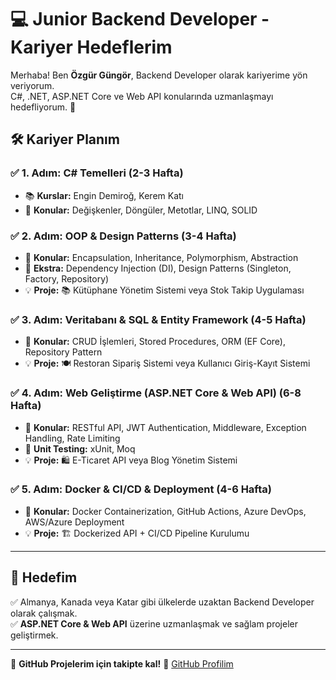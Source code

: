# 💻 Junior Backend Developer - Kariyer Hedeflerim

Merhaba! Ben **Özgür Güngör**, Backend Developer olarak kariyerime yön veriyorum.  
C#, .NET, ASP.NET Core ve Web API konularında uzmanlaşmayı hedefliyorum. 🚀  

## 🛠 Kariyer Planım

### ✅ 1. Adım: C# Temelleri (2-3 Hafta)
- 📚 **Kurslar:** Engin Demiroğ, Kerem Katı  
- 🔹 **Konular:** Değişkenler, Döngüler, Metotlar, LINQ, SOLID  

### ✅ 2. Adım: OOP & Design Patterns (3-4 Hafta)
- 🔹 **Konular:** Encapsulation, Inheritance, Polymorphism, Abstraction  
- 🎯 **Ekstra:** Dependency Injection (DI), Design Patterns (Singleton, Factory, Repository)  
- 💡 **Proje:** 📚 Kütüphane Yönetim Sistemi veya Stok Takip Uygulaması  

### ✅ 3. Adım: Veritabanı & SQL & Entity Framework (4-5 Hafta)
- 🔹 **Konular:** CRUD İşlemleri, Stored Procedures, ORM (EF Core), Repository Pattern  
- 💡 **Proje:** 🍽 Restoran Sipariş Sistemi veya Kullanıcı Giriş-Kayıt Sistemi  

### ✅ 4. Adım: Web Geliştirme (ASP.NET Core & Web API) (6-8 Hafta)
- 🔹 **Konular:** RESTful API, JWT Authentication, Middleware, Exception Handling, Rate Limiting  
- 🔹 **Unit Testing:** xUnit, Moq  
- 💡 **Proje:** 🛍 E-Ticaret API veya Blog Yönetim Sistemi  

### ✅ 5. Adım: Docker & CI/CD & Deployment (4-6 Hafta)
- 🔹 **Konular:** Docker Containerization, GitHub Actions, Azure DevOps, AWS/Azure Deployment  
- 💡 **Proje:** 🏗 Dockerized API + CI/CD Pipeline Kurulumu  

---

## 🚀 Hedefim  
✅ Almanya, Kanada veya Katar gibi ülkelerde uzaktan Backend Developer olarak çalışmak.  
✅ **ASP.NET Core & Web API** üzerine uzmanlaşmak ve sağlam projeler geliştirmek.  

---

📌 **GitHub Projelerim için takipte kal!** 🔗 [GitHub Profilim](https://github.com/ozgurgungor1)  
